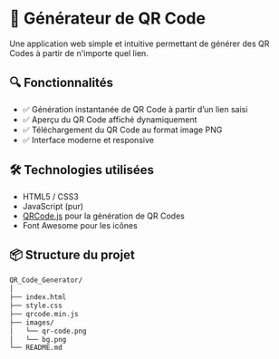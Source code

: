 # 🎯 Générateur de QR Code

Une application web simple et intuitive permettant de générer des QR Codes à partir de n'importe quel lien.

## 🔍 Fonctionnalités

- ✅ Génération instantanée de QR Code à partir d’un lien saisi
- ✅ Aperçu du QR Code affiché dynamiquement
- ✅ Téléchargement du QR Code au format image PNG
- ✅ Interface moderne et responsive

## 🛠️ Technologies utilisées

- HTML5 / CSS3
- JavaScript (pur)
- [QRCode.js](https://github.com/davidshimjs/qrcodejs) pour la génération de QR Codes
- Font Awesome pour les icônes

## 📦 Structure du projet

```bash
QR_Code_Generator/
│
├── index.html               
├── style.css
├── qrcode.min.js               
├── images/
│   └── qr-code.png         
│   └── bg.png         
└── README.md               
